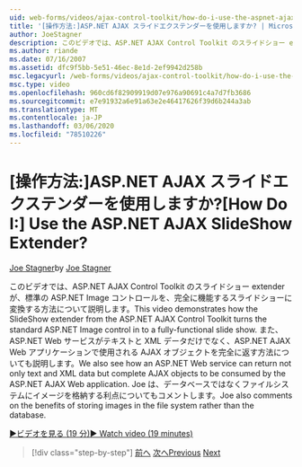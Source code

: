 ```yaml
---
uid: web-forms/videos/ajax-control-toolkit/how-do-i-use-the-aspnet-ajax-slideshow-extender
title: '[操作方法:]ASP.NET AJAX スライドエクステンダーを使用しますか? | Microsoft Docs'
author: JoeStagner
description: このビデオでは、ASP.NET AJAX Control Toolkit のスライドショー extender が、標準の ASP.NET Image コントロールを、完全に機能する sl...
ms.author: riande
ms.date: 07/16/2007
ms.assetid: dfc9f5bb-5e51-46ec-8e1d-2ef9942d258b
msc.legacyurl: /web-forms/videos/ajax-control-toolkit/how-do-i-use-the-aspnet-ajax-slideshow-extender
msc.type: video
ms.openlocfilehash: 960cd6f82909919d07e976a90691c4a7d7fb3686
ms.sourcegitcommit: e7e91932a6e91a63e2e46417626f39d6b244a3ab
ms.translationtype: MT
ms.contentlocale: ja-JP
ms.lasthandoff: 03/06/2020
ms.locfileid: "78510226"
---
```

# <a name="how-do-i-use-the-aspnet-ajax-slideshow-extender"></a><span data-ttu-id="16816-104">[操作方法:]ASP.NET AJAX スライドエクステンダーを使用しますか?</span><span class="sxs-lookup"><span data-stu-id="16816-104">[How Do I:] Use the ASP.NET AJAX SlideShow Extender?</span></span>

<span data-ttu-id="16816-105">[Joe Stagner](https://github.com/JoeStagner)</span><span class="sxs-lookup"><span data-stu-id="16816-105">by [Joe Stagner](https://github.com/JoeStagner)</span></span>

<span data-ttu-id="16816-106">このビデオでは、ASP.NET AJAX Control Toolkit のスライドショー extender が、標準の ASP.NET Image コントロールを、完全に機能するスライドショーに変換する方法について説明します。</span><span class="sxs-lookup"><span data-stu-id="16816-106">This video demonstrates how the SlideShow extender from the ASP.NET AJAX Control Toolkit turns the standard ASP.NET Image control in to a fully-functional slide show.</span></span> <span data-ttu-id="16816-107">また、ASP.NET Web サービスがテキストと XML データだけでなく、ASP.NET AJAX Web アプリケーションで使用される AJAX オブジェクトを完全に返す方法についても説明します。</span><span class="sxs-lookup"><span data-stu-id="16816-107">We also see how an ASP.NET Web service can return not only text and XML data but complete AJAX objects to be consumed by the ASP.NET AJAX Web application.</span></span> <span data-ttu-id="16816-108">Joe は、データベースではなくファイルシステムにイメージを格納する利点についてもコメントします。</span><span class="sxs-lookup"><span data-stu-id="16816-108">Joe also comments on the benefits of storing images in the file system rather than the database.</span></span>

[<span data-ttu-id="16816-109">&#9654;ビデオを見る (19 分)</span><span class="sxs-lookup"><span data-stu-id="16816-109">&#9654; Watch video (19 minutes)</span></span>](https://channel9.msdn.com/Blogs/ASP-NET-Site-Videos/how-do-i-use-the-aspnet-ajax-slideshow-extender)

> [!div class="step-by-step"]
> <span data-ttu-id="16816-110">[前へ](how-do-i-use-the-aspnet-ajax-tabs-control.md)
> [次へ](how-do-i-use-the-aspnet-ajax-updatepanelanimation-extender.md)</span><span class="sxs-lookup"><span data-stu-id="16816-110">[Previous](how-do-i-use-the-aspnet-ajax-tabs-control.md)
[Next](how-do-i-use-the-aspnet-ajax-updatepanelanimation-extender.md)</span></span>

